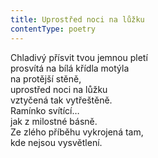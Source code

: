 ```yaml
---
title: Uprostřed noci na lůžku
contentType: poetry
---
```


<section>

Chladivý přísvit tvou jemnou pletí  
prosvítá na bílá křídla motýla  
na protější stěně,  
uprostřed noci na lůžku  
vztyčená tak vytřeštěně.  
Ramínko svítící…  
jak z milostné básně.  
Ze zlého příběhu vykrojená tam,  
kde nejsou vysvětlení.

</section>
